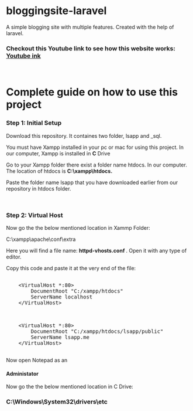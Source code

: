 # bloggingsite-laravel
A simple blogging site with multiple features. Created with the help of laravel.


<h3>Checkout this Youtube link to see how this website works: <a target="_blank" href="https://youtu.be/sK1_79e5gNo">Youtube ink</a></h3>
  
  <br>

  <h1>Complete guide on how to use this project</h1>
  <h3>Step 1: Initial Setup</h3>
  <p>Download this repository. It containes two folder, lsapp and _sql.</p>
  <p>You must have Xampp installed in your pc or mac for using this project. In our computer, Xampp is installed in <strong>C</strong> Drive </p>
  <p>Go to your Xampp folder there exist a folder name htdocs. In our computer. The location of htdocs is <strong> C:\xampp\htdocs.</strong></p>
  <p>Paste the folder name lsapp that you have downloaded earlier from our repository in htdocs folder.</p>
  <br>
  <h3>Step 2: Virtual Host</h3>
  <p>Now go the the below mentioned location in Xammp Folder:</p>
  <p>C:\xampp\apache\conf\extra</p>
  <p>Here you will find a file name: <strong> httpd-vhosts.conf </strong>. Open it with any type of editor.</p>
  <p>Copy this code and paste it at the very end of the file:</p>
  <xmp>
    <VirtualHost *:80>
        DocumentRoot "C:/xampp/htdocs"
        ServerName localhost
    </VirtualHost>
  </xmp>
  <xmp> 
    <VirtualHost *:80>
        DocumentRoot "C:/xampp/htdocs/lsapp/public"
        ServerName lsapp.me
    </VirtualHost>
  </xmp>
  
  <p>Now open Notepad as an <h4><strong>Administator</strong></h4></p>
  <p>Now go the the below mentioned location in C Drive:</p>
  <h3>C:\Windows\System32\drivers\etc</h3>

